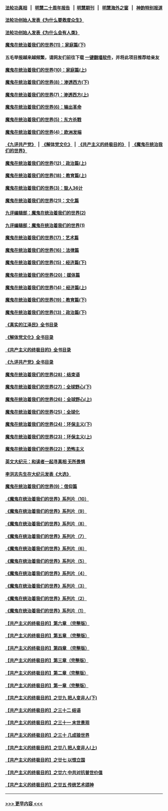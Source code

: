 #### [法轮功真相](https://github.com/gfw-breaker/truth/blob/master/README.md?t=0) &nbsp;&nbsp;|&nbsp;&nbsp; [明慧二十周年报告](https://github.com/gfw-breaker/mh-reports/blob/master/README.md?t=0) &nbsp;&nbsp;|&nbsp;&nbsp;[明慧期刊](https://github.com/gfw-breaker/mh-qikan) &nbsp;&nbsp;|&nbsp;&nbsp; [明慧海外之窗](https://github.com/gfw-breaker/mh-news/blob/master/README.md?t=0) &nbsp;&nbsp;|&nbsp;&nbsp; [神韵特别报道](https://github.com/gfw-breaker/mh-news/blob/master/shenyun.md?t=0)
#### [法轮功创始人发表《为什么要救度众生》](../pages/nsc422/n13975246.md?t=06040343) 
#### [法轮功创始人发表《为什么会有人类》](../pages/nsc422/n13912117.md?t=06040343) 
#### [魔鬼在统治着我们的世界(11)：家庭篇(下)](../pages/nsc422/n10440961.md?t=06040343) 
#### 五毛举报越来越频繁，请网友们前往下载 [一键翻墙软件](https://github.com/gfw-breaker/ssr-accounts)，并将此项目推荐给亲友
#### [魔鬼在统治着我们的世界(10)：家庭篇(上)](../pages/nsc422/n10435448.md?t=06040343) 
#### [魔鬼在统治着我们的世界(8)：渗透西方(下)](../pages/nsc422/n10429603.md?t=06040343) 
#### [魔鬼在统治着我们的世界(7)：渗透西方(上)](../pages/nsc422/n10426013.md?t=06040343) 
#### [魔鬼在统治着我们的世界(6)：输出革命](../pages/nsc422/n10421536.md?t=06040343) 
#### [魔鬼在统治着我们的世界(5)：东方杀戮](../pages/nsc422/n10417707.md?t=06040343) 
#### [魔鬼在统治着我们的世界(4)：欧洲发端](../pages/nsc422/n10414890.md?t=06040343) 
#### [《九评共产党》](https://github.com/begood0513/9ping.md/blob/master/README.md) &nbsp;|&nbsp; [《解体党文化》](../../../../jtdwh.md/blob/master/README.md)  &nbsp;|&nbsp; [《共产主义的终极目的》](../../../../gczydzjmd.md/blob/master/README.md) &nbsp;|&nbsp; [《魔鬼在统治我们的世界》](../../../../mgztzwmdsj.md/blob/master/README.md) 
#### [魔鬼在统治着我们的世界(12)：政治篇(上)](../pages/nsc422/n10444576.md?t=06040343) 
#### [魔鬼在统治着我们的世界(18)：教育篇(上)](../pages/nsc422/n10526970.md?t=06040343) 
#### [魔鬼在统治着我们的世界(3)：毁人36计](../pages/nsc422/n10411583.md?t=06040343) 
#### [魔鬼在统治着我们的世界(21)：文化篇](../pages/nsc422/n10597706.md?t=06040343) 
#### [九评编辑部：魔鬼在统治着我们的世界(2)](../pages/nsc422/n10410036.md?t=06040343) 
#### [九评编辑部：魔鬼在统治着我们的世界(1)](../pages/nsc422/n10406825.md?t=06040343) 
#### [魔鬼在统治着我们的世界(17)：艺术篇](../pages/nsc422/n10499093.md?t=06040343) 
#### [魔鬼在统治着我们的世界(16)：法律篇](../pages/nsc422/n10485969.md?t=06040343) 
#### [魔鬼在统治着我们的世界(15)：经济篇(下)](../pages/nsc422/n10469975.md?t=06040343) 
#### [魔鬼在统治着我们的世界(20)：媒体篇](../pages/nsc422/n10586579.md?t=06040343) 
#### [魔鬼在统治着我们的世界(14)：经济篇(上)](../pages/nsc422/n10457370.md?t=06040343) 
#### [魔鬼在统治着我们的世界(19)：教育篇(下)](../pages/nsc422/n10564808.md?t=06040343) 
#### [魔鬼在统治着我们的世界(13)：政治篇(下)](../pages/nsc422/n10448270.md?t=06040343) 
#### [《真实的江泽民》全书目录](../pages/nsc422/n13721399.md?t=06040343) 
#### [《解体党文化》全书目录](../pages/nsc422/n13721157.md?t=06040343) 
#### [《共产主义的终极目的》全书目录](../pages/nsc422/n13721048.md?t=06040343) 
#### [《九评共产党》全书目录](../pages/nsc422/n13708085.md?t=06040343) 
#### [魔鬼在统治着我们的世界(28)：结束语](../pages/nsc422/n10936246.md?t=06040343) 
#### [魔鬼在统治着我们的世界(27)：全球野心(下)](../pages/nsc422/n10928319.md?t=06040343) 
#### [魔鬼在统治着我们的世界(26)：全球野心(上)](../pages/nsc422/n10900318.md?t=06040343) 
#### [魔鬼在统治着我们的世界(25)：全球化](../pages/nsc422/n10788205.md?t=06040343) 
#### [魔鬼在统治着我们的世界(24)：环保主义(下)](../pages/nsc422/n10695307.md?t=06040343) 
#### [魔鬼在统治着我们的世界(23)：环保主义(上)](../pages/nsc422/n10688613.md?t=06040343) 
#### [魔鬼在统治着我们的世界(22)：恐怖主义](../pages/nsc422/n10614727.md?t=06040343) 
#### [英文大纪元：和读者一起寻真相 无所畏惧](../pages/nsc422/n12542027.md?t=06040343) 
#### [李洪志先生在大纪元发表《大选》](../pages/nsc422/n12534746.md?t=06040343) 
#### [魔鬼在统治着我们的世界(9)：信仰篇](../pages/nsc422/n10432159.md?t=06040343) 
#### [《魔鬼在统治着我们的世界》系列片（10）](../pages/nsc422/n12292670.md?t=06040343) 
#### [《魔鬼在统治着我们的世界》系列片（9）](../pages/nsc422/n12290859.md?t=06040343) 
#### [《魔鬼在统治着我们的世界》系列片（8）](../pages/nsc422/n12287445.md?t=06040343) 
#### [《魔鬼在统治着我们的世界》系列片（7）](../pages/nsc422/n12283425.md?t=06040343) 
#### [《魔鬼在统治着我们的世界》系列片（6）](../pages/nsc422/n12282314.md?t=06040343) 
#### [《魔鬼在统治着我们的世界》系列片（5）](../pages/nsc422/n12281419.md?t=06040343) 
#### [《魔鬼在统治着我们的世界》系列片（4）](../pages/nsc422/n12274024.md?t=06040343) 
#### [《魔鬼在统治着我们的世界》系列片（3）](../pages/nsc422/n12271322.md?t=06040343) 
#### [《魔鬼在统治着我们的世界》系列片（2）](../pages/nsc422/n12269049.md?t=06040343) 
#### [《魔鬼在统治着我们的世界》系列片（1）](../pages/nsc422/n12267575.md?t=06040343) 
#### [【共产主义的终极目的】第六章 （完整版）](../pages/nsc422/n11428913.md?t=06040343) 
#### [【共产主义的终极目的】第五章 （完整版）](../pages/nsc422/n11428912.md?t=06040343) 
#### [【共产主义的终极目的】第四章 （完整版）](../pages/nsc422/n11428907.md?t=06040343) 
#### [【共产主义的终极目的】第三章（完整版）](../pages/nsc422/n11428848.md?t=06040343) 
#### [【共产主义的终极目的】第二章（完整版）](../pages/nsc422/n11428831.md?t=06040343) 
#### [【共产主义的终极目的】第一章（完整版）](../pages/nsc422/n11417651.md?t=06040343) 
#### [【共产主义的终极目的】之廿九 把人变非人(下)](../pages/nsc422/n11344140.md?t=06040343) 
#### [【共产主义的终极目的】之三十二 结语](../pages/nsc422/n11360535.md?t=06040343) 
#### [【共产主义的终极目的】之三十一 末世景观](../pages/nsc422/n11351129.md?t=06040343) 
#### [【共产主义的终极目的】之三十 几成狼世界](../pages/nsc422/n11348280.md?t=06040343) 
#### [【共产主义的终极目的】之廿八 把人变非人(上)](../pages/nsc422/n11340492.md?t=06040343) 
#### [【共产主义的终极目的】之廿七 以恨立国](../pages/nsc422/n11336944.md?t=06040343) 
#### [【共产主义的终极目的】之廿六 中共对抗普世价值](../pages/nsc422/n11324785.md?t=06040343) 
#### [【共产主义的终极目的】之廿五 传统艺术颂神](../pages/nsc422/n11296396.md?t=06040343) 

----
#### [ >>> 更早内容 <<< ](../indexes/nsc422-earlier.md)

